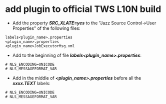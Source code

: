 # add plugin to official TWS L10N build
- Add the property **_SRC_XLATE=yes_** to the  "Jazz Source Control->User Properties" of the following files:  
```
labels<plugin_name>.properties
<plugin_name>.properties
<plugin_name>JobExecutorMsg.xml  
```
 
- Add to the beginning of file **_labels<plugin_name>.properties_**:  
```
# NLS_ENCODING=UNICODE
# NLS_MESSAGEFORMAT_VAR  
```
 
- Add in the middle of **_<plugin_name>.properties_** before all the **_xxxx.TEXT_** labels:  
```
# NLS_ENCODING=UNICODE
# NLS_MESSAGEFORMAT_VAR  
```